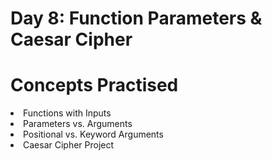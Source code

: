# Day 8: Function Parameters & Caesar Cipher

# Concepts Practised
<li> Functions with Inputs </li>
<li> Parameters vs. Arguments </li>
<li> Positional vs. Keyword Arguments </li>
<li> Caesar Cipher Project </li>




